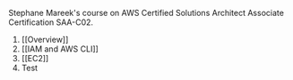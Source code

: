 Stephane Mareek's course on AWS Certified Solutions Architect Associate Certification SAA-C02.
1.  [[Overview]]
2.  [[IAM and AWS CLI]]
3.  [[EC2]]
4. Test
